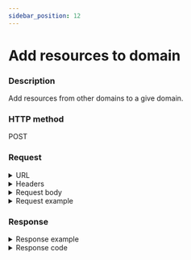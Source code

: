 ```yaml
---
sidebar_position: 12
---
```


# Add resources to domain

### Description

Add resources from other domains to a give domain.

### HTTP method

POST

### Request

<details>
<summary>URL</summary>
```javascript
http://{Admin API IP}:{port#}/api/v1/domains/{id}/resources
```
</details>

<details>
<summary>Headers</summary>



Example header format:

`Authorization: Basic <authorization token returned from the login method>`

`Content-Type: application/json`

| Parameter | Description/Comments |
| --- | --- |
| id | (string) Domain's id. Can be retrieved via [Get all domains](https://help.quali.com/Online%20Help/0.0/Portal/Content/API/RefGuides/RM-API/admin-api-get-all-domains.htm). |

</details>

<details>
<summary>Request body</summary>

| Parameter | Description/Comments |
| --- | --- |
| id | (string) Resource id. Can be retrieved via [Get domain's resources](https://help.quali.com/Online%20Help/0.0/Portal/Content/API/RefGuides/RM-API/admin-api-get-domain-resources.htm). |
| IncludeDescendants | (bool) (Optional) Include sub-resources in the domain. Default is **true**. |

</details>

<details>
<summary>Request example</summary>

```javascript
{

  "Resources": [
    {
      "Id": "6deda6fb-8f56-4c12-ac29-00b3fb7756db",
      "IncludeDescendants": true
	}
  ]
}
```
</details>

### Response

<details>
<summary>Response example</summary>

```javascript
{
    "Errors": []
}
```
</details>

<details>
<summary>Response code</summary>



201 Created
</details>